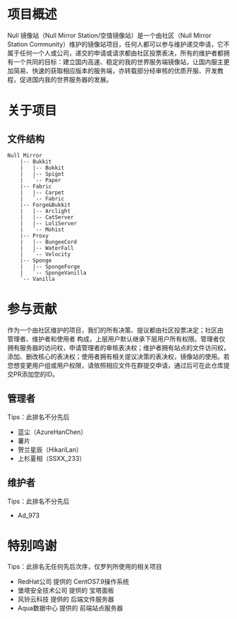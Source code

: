 # 项目概述

Null 镜像站（Null Mirror Station/空值镜像站）是一个由社区（Null Mirror Station Community）维护的镜像站项目，任何人都可以参与维护递交申请，它不属于任何一个人或公司，递交的申请或请求都由社区投票表决，所有的维护者都拥有一个共同的目标：建立国内高速、稳定的我的世界服务端镜像站，让国内服主更加简易、快速的获取相应版本的服务端，亦转载部分经审核的优质开服、开发教程，促进国内我的世界服务器的发展。

# 关于项目

## 文件结构

```text
Null Mirror
    |-- Bukkit
    |   |-- Bukkit
    |   |-- Spigot
    |   `-- Paper
    |-- Fabric
    |   |-- Carpet
    |   `-- Fabric
    |-- Forge&Bukkit
    |   |-- Arclight
    |   |-- CatServer
    |   |-- LoliServer
    |   `-- Mohist
    |-- Proxy
    |   |-- BungeeCord
    |   |-- WaterFall
    |   `-- Velocity
    |-- Sponge
    |   |-- SpongeForge
    |   `-- SpongeVanilla
    `-- Vanilla
```

# 参与贡献

作为一个由社区维护的项目，我们的所有决策、提议都由社区投票决定；社区由 管理者、维护者和使用者 构成，上层用户默认继承下层用户所有权限。管理者仅拥有服务器的访问权，申请管理者的审核表决权；维护者拥有站点的文件访问权，添加、删改核心的表决权；使用者拥有相关提议决策的表决权，镜像站的使用。若您想变更用户组或用户权限，请依照相应文件在群提交申请，通过后可在此仓库提交PR添加您的ID。

## 管理者

Tips：此排名不分先后
- 蓝尘（AzureHanChen）
- 薯片
- 贺兰星辰（HikariLan）
- 上杉夏相（SSXX_233）

## 维护者

Tips：此排名不分先后
- Ad_973

# 特别鸣谢

Tips：此排名无任何先后次序，仅罗列所使用的相关项目
- RedHat公司 提供的 CentOS7.9操作系统
- 堡塔安全技术公司 提供的 宝塔面板
- 风铃云科技 提供的 后端文件服务器
- Aqua数据中心 提供的 前端站点服务器
